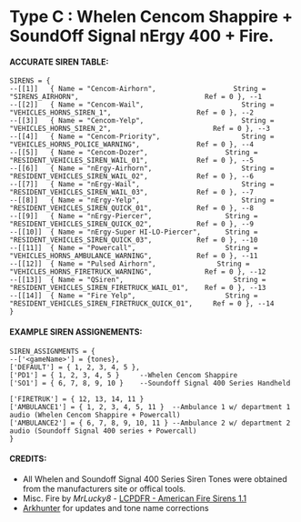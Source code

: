 # Type C : Whelen Cencom Shappire + SoundOff Signal nErgy 400 + Fire. 

#### ACCURATE SIREN TABLE:
```
SIRENS = {	
--[[1]]	  { Name = "Cencom-Airhorn", 		           String = "SIRENS_AIRHORN", 								Ref = 0 }, --1
--[[2]]	  { Name = "Cencom-Wail", 			             String = "VEHICLES_HORNS_SIREN_1", 					Ref = 0 }, --2
--[[3]]	  { Name = "Cencom-Yelp", 			             String = "VEHICLES_HORNS_SIREN_2", 						Ref = 0 }, --3
--[[4]]	  { Name = "Cencom-Priority", 		             String = "VEHICLES_HORNS_POLICE_WARNING", 				Ref = 0 }, --4
--[[5]]	  { Name = "Cencom-Dozer", 		             String = "RESIDENT_VEHICLES_SIREN_WAIL_01", 			Ref = 0 }, --5
--[[6]]	  { Name = "nErgy-Airhorn", 		             String = "RESIDENT_VEHICLES_SIREN_WAIL_02", 			Ref = 0 }, --6
--[[7]]	  { Name = "nErgy-Wail", 			             String = "RESIDENT_VEHICLES_SIREN_WAIL_03", 			Ref = 0 }, --7
--[[8]]	  { Name = "nErgy-Yelp", 			             String = "RESIDENT_VEHICLES_SIREN_QUICK_01", 			Ref = 0 }, --8
--[[9]]	  { Name = "nErgy-Piercer",		             String = "RESIDENT_VEHICLES_SIREN_QUICK_02",			Ref = 0 }, --9
--[[10]]  { Name = "nErgy-Super HI-LO-Piercer",		 String = "RESIDENT_VEHICLES_SIREN_QUICK_03", 			Ref = 0 }, --10
--[[11]]  { Name = "Powercall", 		             String = "VEHICLES_HORNS_AMBULANCE_WARNING", 			Ref = 0 }, --11
--[[12]]  { Name = "Pulsed Airhorn", 	           String = "VEHICLES_HORNS_FIRETRUCK_WARNING", 			Ref = 0 }, --12
--[[13]]  { Name = "QSiren", 			               String = "RESIDENT_VEHICLES_SIREN_FIRETRUCK_WAIL_01", 	Ref = 0 }, --13
--[[14]]  { Name = "Fire Yelp", 		             String = "RESIDENT_VEHICLES_SIREN_FIRETRUCK_QUICK_01", 	Ref = 0 }, --14
}
```
#### EXAMPLE SIREN ASSIGNEMENTS:
```
SIREN_ASSIGNMENTS = {
--['<gameName>'] = {tones},
['DEFAULT'] = { 1, 2, 3, 4, 5 }, 
['PD1'] = { 1, 2, 3, 4, 5 }     --Whelen Cencom Shappire 			
['SO1'] = { 6, 7, 8, 9, 10 }    --Soundoff Signal 400 Series Handheld  

['FIRETRUK'] = { 12, 13, 14, 11 } 	
['AMBULANCE1'] = { 1, 2, 3, 4, 5, 11 } 	--Ambulance 1 w/ department 1 audio (Whelen Cencom Shappire + Powercall)
['AMBULANCE2'] = { 6, 7, 8, 9, 10, 11 } --Ambulance 2 w/ department 2 audio (Soundoff Signal 400 series + Powercall)
}
```


#### CREDITS:
* All Whelen and Soundoff Signal 400 Series Siren Tones were obtained from the manufacturers site or offical tools.
* Misc. Fire by _MrLucky8_ - [LCPDFR - American Fire Sirens 1.1](https://www.lcpdfr.com/downloads/gta5mods/audio/13310-american-fire-sirens)
* [Arkhunter](https://github.com/arkhunter623S) for updates and tone name corrections
